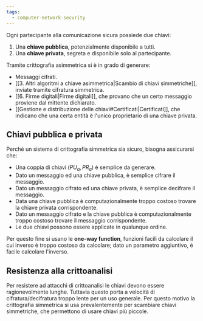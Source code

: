 ```yaml
---
tags: 
  - computer-network-security
---
```


Ogni partecipante alla comunicazione sicura possiede due chiavi:
1. Una **chiave pubblica**, potenzialmente disponibile a tutti.
2. Una **chiave privata**, segreta e disponibile solo al partecipante.

Tramite crittografia asimmetrica si è in grado di generare:
- Messaggi cifrati.
- [[3. Altri algoritmi a chiave asimmetrica|Scambio di chiavi simmetriche]], inviate tramite cifratura simmetrica.
- [[6. Firme digitali|Firme digitali]], che provano che un certo messaggio proviene dal mittente dichiarato.
- [[Gestione e distribuzione delle chiavi#Certificati|Certificati]], che indicano che una certa entità è l'unico proprietario di una chiave privata.

## Chiavi pubblica e privata

Perché un sistema di crittografia simmetrica sia sicuro, bisogna assicurarsi che:
- Una coppia di chiavi $(PU_a,PR_a)$ è semplice da generare.
- Dato un messaggio ed una chiave pubblica, è semplice cifrare il messaggio.
- Dato un messaggio cifrato ed una chiave privata, è semplice decifrare il messaggio.
- Data una chiave pubblica è computazionalmente troppo costoso trovare la chiave privata corrispondente.
- Dato un messaggio cifrato e la chiave pubblica è computazionalmente troppo costoso trovare il messaggio corrispondente.
- Le due chiavi possono essere applicate in qualunque ordine.

Per questo fine si usano le **one-way function**, funzioni facili da calcolare il cui inverso è troppo costoso da calcolare; dato un parametro aggiuntivo, è facile calcolare l'inverso.

## Resistenza alla crittoanalisi

Per resistere ad attacchi di crittoanalisi le chiavi devono essere ragionevolmente lunghe. Tuttavia questo porta a velocità di cifratura/decifratura troppo lente per un uso generale.
Per questo motivo la crittografia simmetrica si usa prevalentemente per scambiare chiavi simmetriche, che permettono di usare chiavi più piccole.